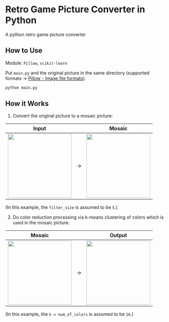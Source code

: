 # Retro Game Picture Converter in Python

A python retro game picture converter

## How to Use

Module: `Pillow`, `scikit-learn`

Put `main.py` and the original picture in the same directory (supported formats -> [Pillow - Image file formats](https://pillow.readthedocs.io/en/latest/handbook/image-file-formats.html)).

```bash
python main.py
```

##  How it Works

1. Convert the original picture to a mosaic picture:

|Input| |Mosaic|
|---|---|---|
|<img src = "https://github.com/snaka0213/dot_converter/blob/images/before.png" width = "200x200">| → |<img src = "https://github.com/snaka0213/dot_converter/blob/images/mosaic.png" width = "200x200">|

(In this example, the `filter_size` is assumed to be `5`.)

2. Do color reduction processing via k-means clustering of colors which is used in the mosaic picture:

|Mosaic| |Output|
|---|---|---|
|<img src = "https://github.com/snaka0213/dot_converter/blob/images/mosaic.png" width = "200x200">| → |<img src = "https://github.com/snaka0213/dot_converter/blob/images/after.png" width = "200x200">|

(In this example, the `k = num_of_colors` is assumed to be `16`.)
